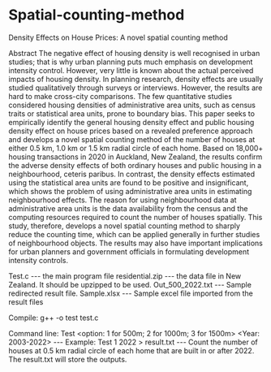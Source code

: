# Spatial-counting-method
Density Effects on House Prices: A novel spatial counting method

Abstract
The negative effect of housing density is well recognised in urban studies; that is why urban planning puts much emphasis on development intensity control. However, very little is known about the actual perceived impacts of housing density. In planning research, density effects are usually studied qualitatively through surveys or interviews. However, the results are hard to make cross-city comparisons. The few quantitative studies considered housing densities of administrative area units, such as census traits or statistical area units, prone to boundary bias. This paper seeks to empirically identify the general housing density effect and public housing density effect on house prices based on a revealed preference approach and develops a novel spatial counting method of the number of houses at either 0.5 km, 1.0 km or 1.5 km radial circle of each home. Based on 18,000+ housing transactions in 2020 in Auckland, New Zealand, the results confirm the adverse density effects of both ordinary houses and public housing in a neighbourhood, ceteris paribus. In contrast, the density effects estimated using the statistical area units are found to be positive and insignificant, which shows the problem of using administrative area units in estimating neighbourhood effects. The reason for using neighbourhood data at administrative area units is the data availability from the census and the computing resources required to count the number of houses spatially. This study, therefore, develops a novel spatial counting method to sharply reduce the counting time, which can be applied generally in further studies of neighbourhood objects. The results may also have important implications for urban planners and government officials in formulating development intensity controls.

Test.c --- the main program file
residential.zip --- the data file in New Zealand. It should be upzipped to be used.
Out_500_2022.txt --- Sample redirected result file.
Sample.xlsx --- Sample excel file imported from the result files

Compile: g++ -o test test.c

Command line: Test <option: 1 for 500m; 2 for 1000m; 3 for 1500m> <Year: 2003-2022> 
--- Example: Test 1 2022 > result.txt
--- Count the number of houses at 0.5 km radial circle of each home that are built in or after 2022. The result.txt will store the outputs.

